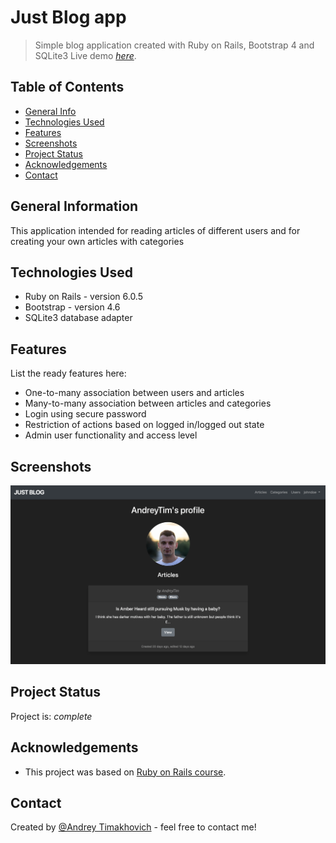 # Just Blog app
> Simple blog application created with Ruby on Rails, Bootstrap 4 and SQLite3
> Live demo [_here_](https://justblog-6.herokuapp.com).

## Table of Contents
* [General Info](#general-information)
* [Technologies Used](#technologies-used)
* [Features](#features)
* [Screenshots](#screenshots)
* [Project Status](#project-status)
* [Acknowledgements](#acknowledgements)
* [Contact](#contact)


## General Information
This application intended for reading articles of different users and for creating your own articles with categories


## Technologies Used
- Ruby on Rails - version 6.0.5
- Bootstrap - version 4.6
- SQLite3 database adapter


## Features
List the ready features here:
- One-to-many association between users and articles
- Many-to-many association between articles and categories
- Login using secure password
- Restriction of actions based on logged in/logged out state
- Admin user functionality and access level


## Screenshots
![Example screenshot](./img/screenshot.png)


## Project Status
Project is: _complete_


## Acknowledgements
- This project was based on [Ruby on Rails course](https://www.udemy.com/course/the-complete-ruby-on-rails-developer-course/).


## Contact
Created by [@Andrey Timakhovich](https://www.linkedin.com/in/andrey-timakhovich-5a2429169/) - feel free to contact me!
